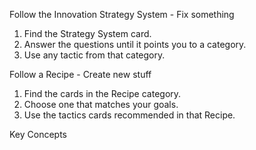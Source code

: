 Follow the Innovation Strategy System - Fix something

1. Find the Strategy System card.
2. Answer the questions until it points you to a category.
3. Use any tactic from that category.

Follow a Recipe - Create new stuff

1. Find the cards in the Recipe category.
2. Choose one that matches your goals.
3. Use the tactics cards recommended in that Recipe.

Key Concepts
